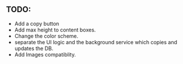 
## TODO:
- Add a copy button
- Add max height to content boxes.
- Change the color scheme.
- separate the UI logic and the background service which copies and updates the DB.
- Add Images compatiblity.
